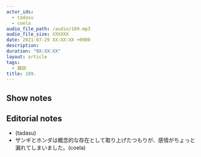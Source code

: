 ```yaml
---
actor_ids:
  - tadasu
  - coela
audio_file_path: /audio/109.mp3
audio_file_size: XXXXXX
date: 2021-07-29 XX:XX:XX +0900
description: 
duration: "0X:XX:XX"
layout: article
tags:
  - 雑談
title: 109. 
---
```


## Show notes

## Editorial notes
- (tadasu)
- ザンギとホンダは概念的な存在として取り上げたつもりが、感情がちょっと漏れてしまいました。(coela)
